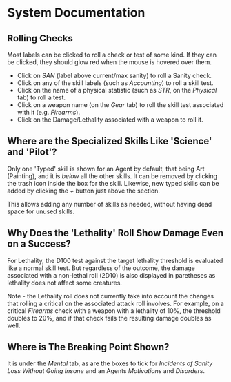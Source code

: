 # System Documentation

## Rolling Checks

Most labels can be clicked to roll a check or test of some kind. If they can be clicked, they should glow red when the mouse is hovered over them.

* Click on _SAN_ (label above current/max sanity) to roll a Sanity check.
* Click on any of the skill labels (such as _Accounting_) to roll a skill test.
* Click on the name of a physical statistic (such as _STR_, on the _Physical_ tab) to roll a test.
* Click on a weapon name (on the _Gear_ tab) to roll the skill test associated with it (e.g. _Firearms_).
* Click on the Damage/Lethality associated with a weapon to roll it.

## Where are the Specialized Skills Like 'Science' and 'Pilot'?
Only one 'Typed' skill is shown for an Agent by default, that being Art (Painting), and it is *below* all the other skills.  It can be removed by clicking the trash icon inside the box for the skill.  Likewise, new typed skills can be added by clicking the _+_ button just above the section.

This allows adding any number of skills as needed, without having dead space for unused skills.

## Why Does the 'Lethality' Roll Show Damage Even on a Success?
For Lethality, the D100 test against the target lethality threshold is evaluated like a normal skill test. But regardless of the outcome, the damage associated with a non-lethal roll (2D10) is also displayed in paretheses as lethality does not affect some creatures.

Note - the Lethality roll does not currently take into account the changes that rolling a critical on the associated attack roll involves.  For example, on a critical _Firearms_ check with a weapon with a lethality of 10%, the threshold doubles to 20%, and if that check fails the resulting damage doubles as well.

## Where is The Breaking Point Shown?
It is under the _Mental_ tab, as are the boxes to tick for _Incidents of Sanity Loss Without Going Insane_ and an Agents _Motivations_ and _Disorders_.